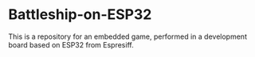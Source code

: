 # Battleship-on-ESP32
This is a repository for an embedded game, performed in a development board based on ESP32 from Espresiff. 
